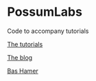 # PossumLabs
Code to accompany tutorials

[The tutorials](https://www.youtube.com/channel/UCrbUxpfyLe343fmyMfdoIeQ)

[The blog](https://possumlabs.com/)

[Bas Hamer](https://www.linkedin.com/in/bashamer/)
